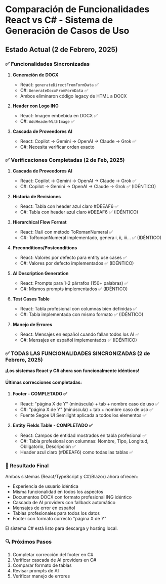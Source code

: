 # Comparación de Funcionalidades React vs C# - Sistema de Generación de Casos de Uso

## Estado Actual (2 de Febrero, 2025)

### ✅ Funcionalidades Sincronizadas

1. **Generación de DOCX**
   - React: `generateDirectFromFormData` ✅
   - C#: `GenerateDocxFromFormData` ✅
   - Ambos eliminaron código legacy de HTML a DOCX

2. **Header con Logo ING**
   - React: Imagen embebida en DOCX ✅
   - C#: `AddHeaderWithImage` ✅

3. **Cascada de Proveedores AI**
   - React: Copilot → Gemini → OpenAI → Claude → Grok ✅
   - C#: Necesita verificar orden exacto

### ✅ Verificaciones Completadas (2 de Feb, 2025)

1. **Cascada de Proveedores AI**
   - React: Copilot → Gemini → OpenAI → Claude → Grok ✅
   - C#: Copilot → Gemini → OpenAI → Claude → Grok ✅ (IDÉNTICO)

2. **Historia de Revisiones**
   - React: Tabla con header azul claro #DEEAF6 ✅
   - C#: Tabla con header azul claro #DEEAF6 ✅ (IDÉNTICO)

3. **Hierarchical Flow Format**
   - React: 1/a/i con método ToRomanNumeral ✅
   - C#: ToRomanNumeral implementado, genera i, ii, iii... ✅ (IDÉNTICO)

4. **Preconditions/Postconditions**
   - React: Valores por defecto para entity use cases ✅
   - C#: Valores por defecto implementados ✅ (IDÉNTICO)

5. **AI Description Generation**
   - React: Prompts para 1-2 párrafos (150+ palabras) ✅
   - C#: Mismos prompts implementados ✅ (IDÉNTICO)

6. **Test Cases Table**
   - React: Tabla profesional con columnas bien definidas ✅
   - C#: Tabla implementada con mismo formato ✅ (IDÉNTICO)

7. **Manejo de Errores**
   - React: Mensajes en español cuando fallan todos los AI ✅
   - C#: Mensajes en español implementados ✅ (IDÉNTICO)

### ✅ TODAS LAS FUNCIONALIDADES SINCRONIZADAS (2 de Febrero, 2025)

**¡Los sistemas React y C# ahora son funcionalmente idénticos!**

#### Últimas correcciones completadas:

1. **Footer - COMPLETADO ✅**
   - React: "página X de Y" (minúscula) + tab + nombre caso de uso ✅
   - C#: "página X de Y" (minúscula) + tab + nombre caso de uso ✅
   - Fuente Segoe UI Semilight aplicada a todos los elementos ✅

2. **Entity Fields Table - COMPLETADO ✅** 
   - React: Campos de entidad mostrados en tabla profesional ✅
   - C#: Tabla profesional con columnas: Nombre, Tipo, Longitud, Obligatorio, Descripción ✅
   - Header azul claro (#DEEAF6) como todas las tablas ✅

### 🎉 Resultado Final

Ambos sistemas (React/TypeScript y C#/Blazor) ahora ofrecen:
- Experiencia de usuario idéntica
- Misma funcionalidad en todos los aspectos
- Documentos DOCX con formato profesional ING idéntico
- Cascada de AI providers con fallback automático
- Mensajes de error en español
- Tablas profesionales para todos los datos
- Footer con formato correcto "página X de Y"

El sistema C# está listo para descarga y hosting local.

### 🔍 Próximos Pasos

1. Completar corrección del footer en C#
2. Verificar cascada de AI providers en C#
3. Comparar formato de tablas
4. Revisar prompts de AI
5. Verificar manejo de errores
